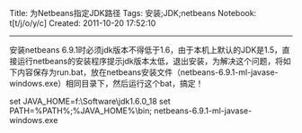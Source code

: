 Title: 为Netbeans指定JDK路径
Tags: 安装;JDK;netbeans
Notebook: t[t/j/o/y/c]
Created: 2011-10-20 17:52:10

------

安装netbeans 6.9.1时必须jdk版本不得低于1.6，由于本机上默认的JDK是1.5，直接运行netbeans的安装程序提示jdk版本太低，退出安装，为解决这个问题，将如下内容保存为run.bat，放在netbeans安装文件（netbeans-6.9.1-ml-javase-windows.exe）相同目录下，然后运行这个bat，搞定！

 set JAVA_HOME=f:\Software\jdk1.6.0_18 
set PATH=%PATH%;%JAVA_HOME%\bin; 
netbeans-6.9.1-ml-javase-windows.exe